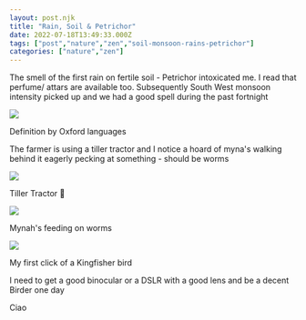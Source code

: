 ```yaml
---
layout: post.njk
title: "Rain, Soil & Petrichor"
date: 2022-07-18T13:49:33.000Z
tags: ["post","nature","zen","soil-monsoon-rains-petrichor"]
categories: ["nature","zen"]
---
```


The smell of the first rain on fertile soil - Petrichor intoxicated me. I read that perfume/ attars are available too. Subsequently South West monsoon intensity picked up and we had a good spell during the past fortnight

![](/assets/images/rain-soil-petrichor-ee24ab53.png)

Definition by Oxford languages

The farmer is using a tiller tractor and I notice a hoard of myna's walking behind it eagerly pecking at something - should be worms

![](/assets/images/rain-soil-petrichor-5357a412.jpg)

Tiller Tractor 🚜

![](/assets/images/rain-soil-petrichor-e0ff52c8.jpg)

Mynah's feeding on worms

![](/assets/images/rain-soil-petrichor-da0d044d.jpg)

My first click of a Kingfisher bird

I need to get a good binocular or a DSLR with a good lens and be a decent Birder one day

Ciao